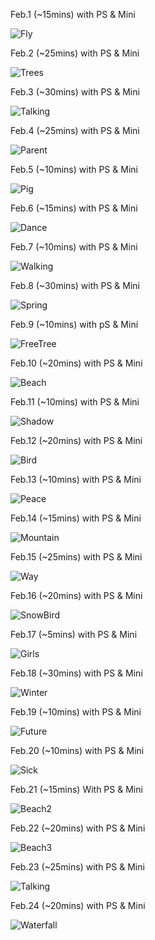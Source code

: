 Feb.1 (~15mins) with PS & Mini

![Fly](1.jpg)

Feb.2 (~25mins) with PS & Mini

![Trees](2.jpg)

Feb.3 (~30mins) with PS & Mini

![Talking](3.jpg)

Feb.4 (~25mins) with PS & Mini

![Parent](4.jpg)

Feb.5 (~10mins) with PS & Mini

![Pig](5.jpg)

Feb.6 (~15mins) with PS & Mini

![Dance](6.jpg)

Feb.7 (~10mins) with PS & Mini

![Walking](7.jpg)

Feb.8 (~30mins) with PS & Mini

![Spring](8.jpg)

Feb.9 (~10mins) with pS & Mini

![FreeTree](9.jpg)

Feb.10 (~20mins) with PS & Mini

![Beach](10.jpg)

Feb.11 (~10mins) with PS & Mini

![Shadow](11.jpg)

Feb.12 (~20mins) with PS & Mini

![Bird](12.jpg)

Feb.13 (~10mins) with PS & Mini

![Peace](13.jpg)

Feb.14 (~15mins) with PS & Mini

![Mountain](14.jpg)

Feb.15 (~25mins) with PS & Mini

![Way](15.jpg)

Feb.16 (~20mins) with PS & Mini

![SnowBird](16.jpg)

Feb.17 (~5mins) with PS & Mini

![Girls](17.jpg)

Feb.18 (~30mins) with PS & Mini

![Winter](18.jpg)

Feb.19 (~10mins) with PS & Mini

![Future](19.jpg)

Feb.20 (~10mins) with PS & Mini

![Sick](20.jpg)

Feb.21 (~15mins) With PS & Mini

![Beach2](21.jpg)

Feb.22 (~20mins) with PS & Mini

![Beach3](22.jpg)

Feb.23 (~25mins) with PS & Mini

![Talking](23.jpg)

Feb.24 (~20mins) with PS & Mini

![Waterfall](24.jpg)


